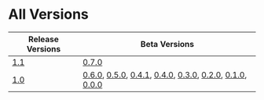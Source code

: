 # All Versions

| Release Versions                | Beta Versions                                                                                                                                                                                  |
|---------------------------------|------------------------------------------------------------------------------------------------------------------------------------------------------------------------------------------------|
| [1.1](Release/1-1.md)           | [0.7.0](Beta/0-7-0.md)                                                                                                                                                                         |
| [1.0](Release/1-0.md)           | [0.6.0](Beta/0-6-0.md), [0.5.0](Beta/0-5-0.md), [0.4.1](Beta/0-4-1.md), [0.4.0](Beta/0-4-0.md), [0.3.0](Beta/0-3-0.md), [0.2.0](Beta/0-2-0.md), [0.1.0](Beta/0-1-0.md), [0.0.0](Beta/0-0-0.md) |
